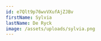 ```yaml
---
id: e7Qlt9p76wvVXufAjZJBv
firstName: Sylvia
lastName: De Ryck
image: /assets/uploads/sylvia.png
---
```

